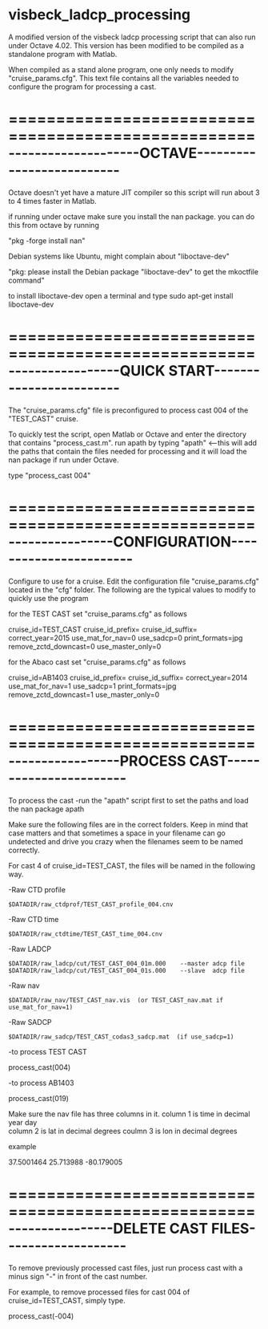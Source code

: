 # visbeck_ladcp_processing
A modified version of the visbeck ladcp processing script that can also run under Octave 4.02. 
This version has been modified to be compiled as a standalone program with Matlab.

When compiled as a stand alone program, one only needs to modify "cruise_params.cfg".
This text file contains all the variables needed to configure the program for
processing a cast.


====================================================
--------------------OCTAVE--------------------------
====================================================

Octave doesn't yet have a mature JIT compiler so this script will run about 3 to 4
times faster in Matlab.

if running under octave make sure you install the nan package.
you can do this from octave by running 

"pkg -forge install nan"

Debian systems like Ubuntu, might complain about "liboctave-dev"

"pkg: please install the Debian package "liboctave-dev" to get the mkoctfile command"

to install liboctave-dev open a terminal and type
sudo apt-get install liboctave-dev

====================================================
-----------------QUICK START------------------------
====================================================

The "cruise_params.cfg" file is preconfigured to process cast 004 of the "TEST_CAST" cruise.

To quickly test the script, open Matlab or Octave and enter the directory that contains "process_cast.m".
run apath by typing "apath" <--this will add the paths that contain the files needed for processing
and it will load the nan package if run under Octave.


type "process_cast 004"




====================================================
----------------CONFIGURATION-----------------------
====================================================

Configure to use for a cruise.
Edit the configuration file "cruise_params.cfg" located in the "cfg" folder.
The following are the typical values to modify to quickly use the program

for the TEST CAST set "cruise_params.cfg" as follows

cruise_id=TEST_CAST
cruise_id_prefix=
cruise_id_suffix=
correct_year=2015
use_mat_for_nav=0
use_sadcp=0
print_formats=jpg
remove_zctd_downcast=0
use_master_only=0

for the Abaco cast set "cruise_params.cfg" as follows

cruise_id=AB1403
cruise_id_prefix=
cruise_id_suffix=
correct_year=2014
use_mat_for_nav=1
use_sadcp=1
print_formats=jpg
remove_zctd_downcast=1
use_master_only=0

====================================================
-----------------PROCESS CAST-----------------------
====================================================

To process the cast
-run the "apath" script first to set the paths and load the nan package
apath

Make sure the following files are in the correct folders.
Keep in mind that case matters and that sometimes a space in your filename can 
go undetected and drive you crazy when the filenames seem to be named correctly.

For cast 4 of cruise_id=TEST_CAST, the files will be named in the following way.


-Raw CTD profile

    $DATADIR/raw_ctdprof/TEST_CAST_profile_004.cnv

-Raw CTD time

    $DATADIR/raw_ctdtime/TEST_CAST_time_004.cnv


-Raw LADCP

    $DATADIR/raw_ladcp/cut/TEST_CAST_004_01m.000    --master adcp file
    $DATADIR/raw_ladcp/cut/TEST_CAST_004_01s.000    --slave  adcp file

-Raw nav

    $DATADIR/raw_nav/TEST_CAST_nav.vis  (or TEST_CAST_nav.mat if use_mat_for_nav=1)


-Raw SADCP

    $DATADIR/raw_sadcp/TEST_CAST_codas3_sadcp.mat  (if use_sadcp=1)



-to process  TEST CAST

process_cast(004)

-to process AB1403

process_cast(019)



Make sure the nav file has three columns in it.
column 1 is time in decimal year day   
column 2 is lat in decimal degrees
coulmn 3 is lon in decimal degrees

example

37.5001464   25.713988   -80.179005


====================================================
----------------DELETE CAST FILES-------------------
====================================================

To remove previously processed cast files, just run process cast  with a minus sign "-"
in front of the cast number.

For example, to remove processed files for cast 004 of cruise_id=TEST_CAST, simply type.

process_cast(-004)




